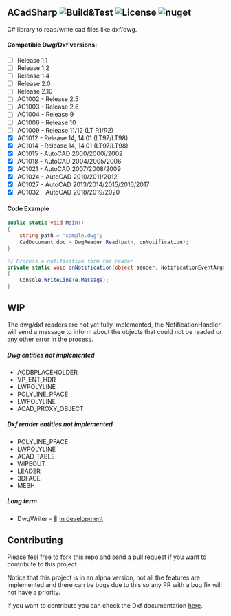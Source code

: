 ﻿## ACadSharp ![Build&Test](https://github.com/DomCr/ACadSharp/actions/workflows/build_n_test.yml/badge.svg) ![License](https://img.shields.io/github/license/DomCr/ACadSharp) ![nuget](https://img.shields.io/nuget/v/Acadsharp)

C# library to read/write cad files like dxf/dwg.

#### Compatible Dwg/Dxf versions:

- [ ] Release 1.1 
- [ ] Release 1.2
- [ ] Release 1.4
- [ ] Release 2.0
- [ ] Release 2.10
- [ ] AC1002 - Release 2.5
- [ ] AC1003 - Release 2.6
- [ ] AC1004 - Release 9
- [ ] AC1006 - Release 10
- [ ] AC1009 - Release 11/12 (LT R1/R2)
- [x] AC1012 - Release 14, 14.01 (LT97/LT98)
- [x] AC1014 - Release 14, 14.01 (LT97/LT98)
- [x] AC1015 - AutoCAD 2000/2000i/2002
- [x] AC1018 - AutoCAD 2004/2005/2006
- [x] AC1021 - AutoCAD 2007/2008/2009
- [x] AC1024 - AutoCAD 2010/2011/2012
- [x] AC1027 - AutoCAD 2013/2014/2015/2016/2017
- [x] AC1032 - AutoCAD 2018/2019/2020

#### Code Example

```c#
public static void Main()
{
	string path = "sample.dwg";
	CadDocument doc = DwgReader.Read(path, onNotification);
}

// Process a notification form the reader
private static void onNotification(object sender, NotificationEventArgs e)
{
	Console.WriteLine(e.Message);
}
```

WIP
---

The dwg/dxf readers are not yet fully implemented, the NotificationHandler will send a message to inform about the objects that could not be readed or any other error in the process.

##### Dwg entities not implemented

- ACDBPLACEHOLDER
- VP_ENT_HDR
- LWPOLYLINE
- POLYLINE_PFACE
- LWPOLYLINE
- ACAD_PROXY_OBJECT

##### Dxf reader entities not implemented

- POLYLINE_PFACE
- LWPOLYLINE
- ACAD_TABLE
- WIPEOUT
- LEADER
- 3DFACE
- MESH

##### Long term 

- DwgWriter - 🚧 [In development](https://github.com/DomCR/ACadSharp/tree/DwgWriter)

Contributing
------------

Please feel free to fork this repo and send a pull request if you want to contribute to this project.

Notice that this project is in an alpha version, not all the features are implemented and there can be bugs due to this so any PR with a bug fix will not have a priority.

If you want to contribute you can check the Dxf documentation [here](https://help.autodesk.com/view/OARX/2021/ENU/?guid=GUID-235B22E0-A567-4CF6-92D3-38A2306D73F3). 